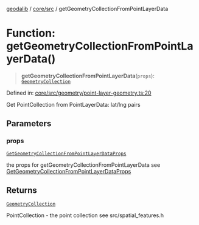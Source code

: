 [geodalib](../../../modules.md) / [core/src](../index.md) / getGeometryCollectionFromPointLayerData

# Function: getGeometryCollectionFromPointLayerData()

> **getGeometryCollectionFromPointLayerData**(`props`): [`GeometryCollection`](../classes/GeometryCollection.md)

Defined in: [core/src/geometry/point-layer-geometry.ts:20](https://github.com/GeoDaCenter/geoda-lib/blob/dd0b55e88e7fa62fd12212664ac5233e391d8b71/js/packages/core/src/geometry/point-layer-geometry.ts#L20)

Get PointCollection from PointLayerData: lat/lng pairs

## Parameters

### props

[`GetGeometryCollectionFromPointLayerDataProps`](../type-aliases/GetGeometryCollectionFromPointLayerDataProps.md)

the props for getGeometryCollectionFromPointLayerData see [GetGeometryCollectionFromPointLayerDataProps](../type-aliases/GetGeometryCollectionFromPointLayerDataProps.md)

## Returns

[`GeometryCollection`](../classes/GeometryCollection.md)

PointCollection - the point collection see src/spatial_features.h
